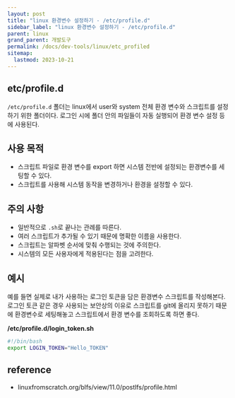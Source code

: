 ```yaml
---
layout: post
title: "linux 환경변수 설정하기 - /etc/profile.d"
sidebar_label: "linux 환경변수 설정하기 - /etc/profile.d"
parent: linux
grand_parent: 개발도구
permalink: /docs/dev-tools/linux/etc_profiled
sitemap:
  lastmod: 2023-10-21
---
```


## etc/profile.d

`/etc/profile.d` 폴더는 linux에서 user와 system 전체 환경 변수와 스크립트를 설정하기 위한 폴더이다.
로그인 시에 폴더 안의 파일들이 자동 실행되어 환경 변수 설정 등에 사용된다.

## 사용 목적

- 스크립트 파일로 환경 변수를 export 하면 시스템 전반에 설정되는 환경변수를 세팅할 수 있다.
- 스크립트를 사용해 시스템 동작을 변경하거나 환경을 설정할 수 있다.

## 주의 사항

- 일반적으로 `.sh`로 끝나는 관례를 따른다.
- 여러 스크립트가 추가될 수 있기 때문에 명확한 이름을 사용한다.
- 스크립트는 알파벳 순서에 맞춰 수행되는 것에 주의한다.
- 시스템의 모든 사용자에게 적용된다는 점을 고려한다.

## 예시

예를 들면 실제로 내가 사용하는 로그인 토큰을 담은 환경변수 스크립트를 작성해본다.
로그인 토큰 같은 경우 사용되는 보안상의 이유로 스크립트를 git에 올리지 못하기 때문에 환경변수로 세팅해놓고 스크립트에서 환경 변수를 조회하도록 하면 좋다.

**/etc/profile.d/login_token.sh**

```bash
#!/bin/bash
export LOGIN_TOKEN="Hello_TOKEN"
```

## reference

- linuxfromscratch.org/blfs/view/11.0/postlfs/profile.html
